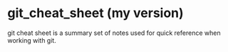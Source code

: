 # git_cheat_sheet (my version)
git cheat sheet is a summary set of notes used for quick reference when working with git.

